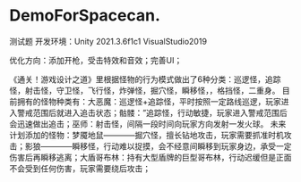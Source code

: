 # DemoForSpacecan.
测试题
开发环境：Unity 2021.3.6f1c1  	VisualStudio2019

优化方向：添加开枪，受击特效和音效；完善UI；

《通关！游戏设计之道》里根据怪物的行为模式做出了6种分类：巡逻怪，追踪怪，射击怪，守卫怪，飞行怪，炸弹怪，掘穴怪，瞬移怪，，格挡怪，二重身。
目前拥有的怪物种类有：大恶魔：巡逻怪+追踪怪，平时按照一定路线巡逻，玩家进入警戒范围后就进入追击状态；骷髅：”追踪怪，行动敏捷，玩家进入警戒范围后会迅速做出追击；巫师：射击怪，间隔一段时间向玩家方向发射一发火球。
未来计划添加的怪物：梦魇地鼠————掘穴怪，擅长钻地攻击，玩家需要抓准时机攻击；影狼————瞬移怪，行动难以捉摸，会不经意间瞬移到玩家身边，承受一定伤害后再瞬移逃离；大盾哥布林：持有大型盾牌的巨型哥布林，行动迟缓但是正面不会受到任何伤害，玩家需要绕后攻击；
